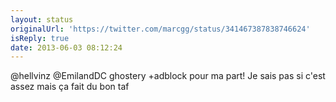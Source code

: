```yaml
---
layout: status
originalUrl: 'https://twitter.com/marcgg/status/341467387838746624'
isReply: true
date: 2013-06-03 08:12:24
---
```


@hellvinz @EmilandDC ghostery +adblock pour ma part! Je sais pas si c'est assez mais ça fait du bon taf
